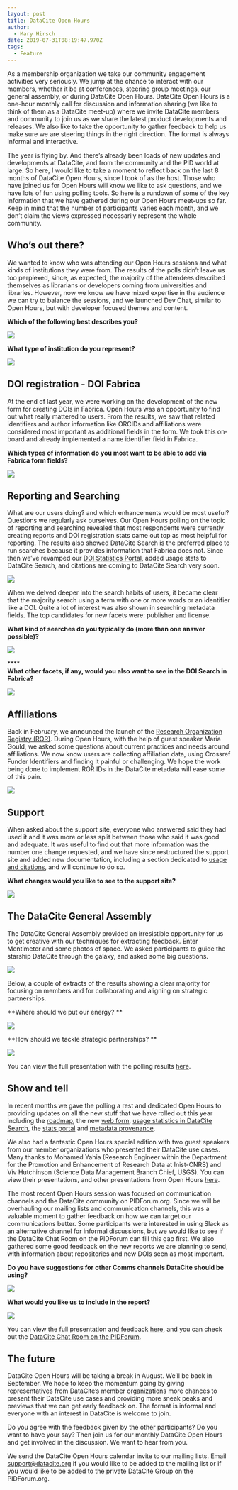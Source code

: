 ```yaml
---
layout: post
title: DataCite Open Hours
author:
  - Mary Hirsch
date: 2019-07-31T08:19:47.970Z
tags:
  - Feature
---
```

As a membership organization we take our community engagement activities very seriously. We jump at the chance to interact with our members, whether it be at conferences, steering group meetings, our general assembly, or during DataCite Open Hours. DataCite Open Hours is a one-hour monthly call for discussion and information sharing (we like to think of them as a DataCite meet-up) where we invite DataCite members and community to join us as we share the latest product developments and releases. We also like to take the opportunity to gather feedback to help us make sure we are steering things in the right direction. The format is always informal and interactive.

The year is flying by. And there’s already been loads of new updates and developments at DataCite, and from the community and the PID world at large. So here, I would like to take a moment to reflect back on the last 8 months of DataCite Open Hours, since I took of as the host. Those who have joined us for Open Hours will know we like to ask questions, and we have lots of fun using polling tools. So here is a rundown of some of the key information that we have gathered during our Open Hours meet-ups so far. Keep in mind that the number of participants varies each month, and we don’t claim the views expressed necessarily represent the whole community. 

## Who’s out there?

We wanted to know who was attending our Open Hours sessions and what kinds of institutions they were from. The results of the polls didn’t leave us too perplexed, since, as expected, the majority of the attendees described themselves as librarians or developers coming from universities and libraries. However, now we know we have mixed expertise in the audience we can try to balance the sessions, and we launched Dev Chat, similar to Open Hours, but with developer focused themes and content.

**Which of the following best describes you?**

![](/images/uploads/screen-shot-2019-07-31-at-10.27.00.png)

**What type of institution do you represent?**

![](/images/uploads/screen-shot-2019-07-31-at-10.30.55.png)

## DOI registration - DOI Fabrica

At the end of last year, we were working on the development of the new form for creating DOIs in Fabrica. Open Hours was an opportunity to find out what really mattered to users. From the results, we saw that related identifiers and author information like ORCIDs and affiliations were considered most important as additional fields in the form. We took this on-board and already implemented a name identifier field in Fabrica. 

**Which types of information do you most want to be able to add via Fabrica form fields?**

![](/images/uploads/screen-shot-2019-07-31-at-10.36.27.png)

## Reporting and Searching

What are our users doing? and which enhancements would be most useful? Questions we regularly ask ourselves. Our Open Hours polling on the topic of reporting and searching revealed that most respondents were currently creating reports and DOI registration stats came out top as most helpful for reporting. The results also showed DataCite Search is the preferred place to run searches because it provides information that Fabrica does not. Since then we’ve revamped our [DOI Statistics Portal](https://stats.datacite.org/), added usage stats to DataCite Search, and citations are coming to DataCite Search very soon.

![](/images/uploads/screen-shot-2019-07-31-at-10.59.03.png)

When we delved deeper into the search habits of users, it became clear that the majority search using a term with one or more words or an identifier like a DOI. Quite a lot of interest was also shown in searching metadata fields. The top candidates for new facets were: publisher and license.

**What kind of searches do you typically do (more than one answer possible)?**

![](/images/uploads/screen-shot-2019-07-31-at-11.08.01.png)

****\
**What other facets, if any, would you also want to see in the DOI Search in Fabrica?**

![](/images/uploads/screen-shot-2019-07-31-at-11.12.06.png)

## Affiliations

Back in February, we announced the launch of the [Research Organization Registry (ROR)](https://doi.org/10.5438/cykz-fh60). During Open Hours, with the help of guest speaker Maria Gould, we asked some questions about current practices and needs around affiliations. We now know users are collecting affiliation data, using Crossref Funder Identifiers and finding it painful or challenging. We hope the work being done to implement ROR IDs in the DataCite metadata will ease some of this pain.

![](/images/uploads/screen-shot-2019-07-31-at-11.16.12.png)

## Support

When asked about the support site, everyone who answered said they had used it and it was more or less split between those who said it was good and adequate. It was useful to find out that more information was the number one change requested, and we have since restructured the support site and added new documentation, including a section dedicated to [usage and citations](https://support.datacite.org/docs/views-and-downloads), and will continue to do so.

**What changes would you like to see to the support site?**

![](/images/uploads/screen-shot-2019-07-31-at-11.19.19.png)

## The DataCite General Assembly

The DataCite General Assembly provided an irresistible opportunity for us to get creative with our techniques for extracting feedback. Enter Mentimeter and some photos of space. We asked participants to guide the starship DataCite through the galaxy, and asked some big questions. 

![](/images/uploads/screen-shot-2019-07-30-at-13.09.20.png)

Below, a couple of extracts of the results showing a clear majority for focusing on members and for collaborating and aligning on strategic partnerships.

**Where should we put our energy? **

![](/images/uploads/screen-shot-2019-07-31-at-14.35.32.png)

**How should we tackle strategic partnerships? **

![](/images/uploads/screen-shot-2019-07-31-at-11.23.32.png)

You can view the full presentation with the polling results [here](https://datacite.org/assets/Feedback%20session_GA%2020190101.pdf).

## Show and tell

In recent months we gave the polling a rest and dedicated Open Hours to providing updates on all the new stuff that we have rolled out this year including the [roadmap](https://doi.org/10.5438/dde6-ny45), the new [web form](https://doi.org/10.5438/rzb6-g292), [usage statistics in DataCite Search](https://doi.org/10.5438/eepd-3x92), the [stats portal](https://stats.datacite.org/) and [metadata provenance](https://doi.org/10.5438/wy92-xj57).

We also had a fantastic Open Hours special edition with two guest speakers from our member organizations who presented their DataCite use cases. Many thanks to Mohamed Yahia (Research Engineer within the Department for the Promotion and Enhancement of Research Data at Inist-CNRS) and Viv Hutchinson (Science Data Management Branch Chief, USGS). You can view their presentations, and other presentations from Open Hours [here](https://support.datacite.org/docs/open-hours).

The most recent Open Hours session was focused on communication channels and the DataCite community on PIDForum.org. Since we will be overhauling our mailing lists and communication channels, this was a valuable moment to gather feedback on how we can target our communications better. Some participants were interested in using Slack as an alternative channel for informal discussions, but we would like to see if the DataCite Chat Room on the PIDForum can fill this gap first. We also gathered some good feedback on the new reports we are planning to send, with information about repositories and new DOIs seen as most important. 

**Do you have suggestions for other Comms channels DataCite should be using?**

![](/images/uploads/screen-shot-2019-07-31-at-11.42.49.png)

**What would you like us to include in the report?**

![](/images/uploads/screen-shot-2019-07-31-at-11.43.10.png)

You can view the full presentation and feedback [here](https://datacite.org/assets/Open_Hours_July_%202019.pdf), and you can check out the [DataCite Chat Room on the PIDForum](https://www.pidforum.org/c/datacite-chat-room). 



## The future

DataCite Open Hours will be taking a break in August. We’ll be back in September. We hope to keep the momentum going by giving representatives from DataCite’s member organizations more chances to present their DataCite use cases and  providing more sneak peaks and previews that we can get early feedback on. The format is informal and everyone with an interest in DataCite is welcome to join.

Do you agree with the feedback given by the other participants? Do you want to have your say? Then join us for our monthly DataCite Open Hours and get involved in the discussion. We want to hear from you.

We send the DataCite Open Hours calendar invite to our mailing lists. Email support@datacite.org if you would like to be added to the mailing list or if you would like to be added to the private DataCite Group on the PIDForum.org.
